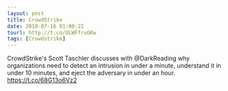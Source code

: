 ```yaml
---
layout: post
title: CrowdStrike
date: 2018-07-16 01:00:22
tourl: http://t.co/ULWFfruGKw
tags: [Crowdstrike]
---
```

CrowdStrike's Scott Taschler discusses with @DarkReading why organizations need to detect an intrusion in under a minute, understand it in under 10 minutes, and eject the adversary in under an hour. https://t.co/68G13o6Vz2